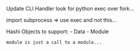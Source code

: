 


Update CLI Handler
look for python exec over fork... 


import subprocess => use exec and not this... 

Hashi Objects to support:
    - Data
    - Module


    module is just a call to a module... 